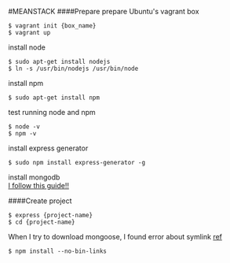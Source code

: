 #MEANSTACK
####Prepare
prepare Ubuntu's vagrant box
```shell
$ vagrant init {box_name}
$ vagrant up
```

install node
```shell
$ sudo apt-get install nodejs
$ ln -s /usr/bin/nodejs /usr/bin/node
```

install npm
```shell
$ sudo apt-get install npm
```

test running node and npm
```shell
$ node -v
$ npm -v
```

install express generator
```shell
$ sudo npm install express-generator -g
```

install mongodb <br/>
[I follow this guide!!](https://docs.mongodb.com/v3.0/tutorial/install-mongodb-on-ubuntu/)

####Create project
```shell
$ express {project-name}
$ cd {project-name}
```

When I try to download mongoose, I found error about symlink [ref](http://askubuntu.com/questions/269727/npm-errors-when-installing-packages-on-windows-share)
```shell
$ npm install --no-bin-links
```
